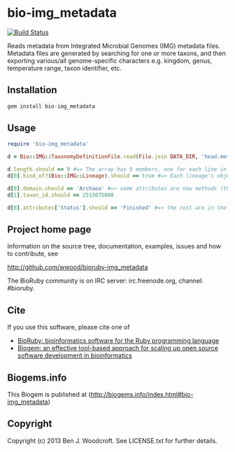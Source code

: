 # bio-img_metadata

[![Build Status](https://secure.travis-ci.org/wwood/bioruby-img_metadata.png)](http://travis-ci.org/wwood/bioruby-img_metadata)

Reads metadata from Integrated Microbial Genomes (IMG) metadata files. Metadata files are generated by searching for one or more taxons, and then exporting various/all genome-specific characters e.g. kingdom, genus, temperature range, taxon identifier, etc.

## Installation

```sh
gem install bio-img_metadata
```

## Usage

```ruby
require 'bio-img_metadata'

d = Bio::IMG::TaxonomyDefinitionFile.read(File.join DATA_DIR, 'head.metadata.csv') #=> an Array of Bio::IMG::TaxonomyDefinitionFile objects

d.length.should == 9 #=> The array has 9 members, one for each line in the metadata file
d[0].kind_of?(Bio::IMG::Lineage).should == true #=> Each lineage's object

d[0].domain.should == 'Archaea' #=> some attributes are now methods (the taxonomy-related ones)
d[1].taxon_id.should == 2515075008

d[0].attributes['Status'].should == 'Finished' #=> the rest are in the attributes array
```
        
## Project home page

Information on the source tree, documentation, examples, issues and
how to contribute, see

  http://github.com/wwood/bioruby-img_metadata

The BioRuby community is on IRC server: irc.freenode.org, channel: #bioruby.

## Cite

If you use this software, please cite one of
  
* [BioRuby: bioinformatics software for the Ruby programming language](http://dx.doi.org/10.1093/bioinformatics/btq475)
* [Biogem: an effective tool-based approach for scaling up open source software development in bioinformatics](http://dx.doi.org/10.1093/bioinformatics/bts080)

## Biogems.info

This Biogem is published at (http://biogems.info/index.html#bio-img_metadata)

## Copyright

Copyright (c) 2013 Ben J. Woodcroft. See LICENSE.txt for further details.

